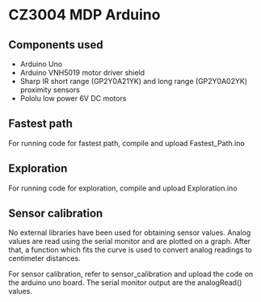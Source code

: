 # CZ3004 MDP Arduino

## Components used

- Arduino Uno
- Arduino VNH5019 motor driver shield
- Sharp IR short range (GP2Y0A21YK) and long range (GP2Y0A02YK) proximity sensors
- Pololu low power 6V DC motors

## Fastest path

For running code for fastest path, compile and upload Fastest_Path.ino

## Exploration

For running code for exploration, compile and upload Exploration.ino

## Sensor calibration

No external libraries have been used for obtaining sensor values. Analog values are read using the serial monitor and are plotted on a graph. After that, a function which fits the curve is used to convert analog readings to centimeter distances.

For sensor calibration, refer to sensor_calibration and upload the code on the arduino uno board. The serial monitor output are the analogRead() values.
